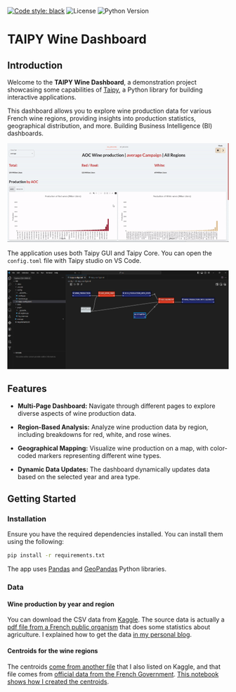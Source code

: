 [![Code style: black](https://img.shields.io/badge/code%20style-black-000000.svg)](https://github.com/psf/black)
![License](https://img.shields.io/badge/License-MIT-blue.svg)
![Python Version](https://img.shields.io/badge/Python-3.11%2B-blue.svg)

# TAIPY Wine Dashboard

## Introduction

Welcome to the **TAIPY Wine Dashboard**, a demonstration project showcasing some capabilities of [Taipy](https://docs.taipy.io), a Python library for building interactive applications. 

This dashboard allows you to explore wine production data for various French wine regions, providing insights into production statistics, geographical distribution, and more. Building Business Intelligence (BI) dashboards.

![Gif showing the Wine Dashboard app](/images/wine_app.gif)

The application uses both Taipy GUI and Taipy Core. You can open the ```config.toml``` file with Taipy studio on VS Code.

![Taipy Studio showing the backend](images/taipy_config_graph.png)

## Features

- **Multi-Page Dashboard:** Navigate through different pages to explore diverse aspects of wine production data.

- **Region-Based Analysis:** Analyze wine production data by region, including breakdowns for red, white, and rose wines.

- **Geographical Mapping:** Visualize wine production on a map, with color-coded markers representing different wine types.

- **Dynamic Data Updates:** The dashboard dynamically updates data based on the selected year and area type.

## Getting Started

### Installation

Ensure you have the required dependencies installed. You can install them using the following:

```bash
pip install -r requirements.txt
```

The app uses [Pandas](https://pandas.pydata.org/) and [GeoPandas](https://geopandas.org/en/stable/index.html) Python libraries.

### Data

#### Wine production by year and region

You can download the CSV data from [Kaggle](https://www.kaggle.com/datasets/ericnarro/volumes-wine-production-aoc-2009-2019). The source data is actually a [pdf file from a French public organism](https://www.franceagrimer.fr/fam/content/download/62836/document/chiffres-fili%C3%A8re-viti-vinicole-2008-2018.pdf?version=) that does some statistics about agriculture. I explained how to get the data [in my personal blog](https://www.ericnarrodata.com/blog/2023/pdf_table_wine_production.html).

#### Centroids for the wine regions

The centroids [come from another file](https://www.kaggle.com/datasets/ericnarro/french-wine-aop-regions) that I also listed on Kaggle, and that file comes from [official data from the French Government](https://www.data.gouv.fr/fr/datasets/cartes-des-grandes-regions-productrices-de-vins-aop-en-france/#/community-reuses). [This notebook shows how I created the centroids](https://www.kaggle.com/code/ericnarro/create-centroid-points-from-a-layer-of-polygons). 